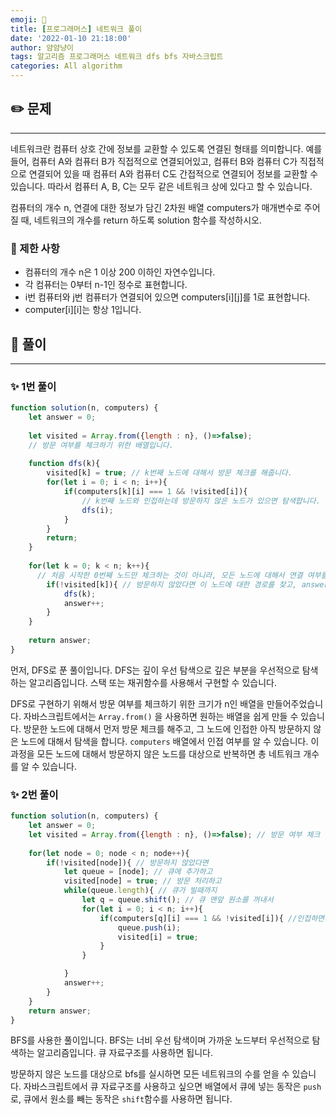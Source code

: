 ```yaml
---
emoji: 🧢
title: [프로그래머스] 네트워크 풀이
date: '2022-01-10 21:18:00'
author: 얌얌냥이
tags: 알고리즘 프로그래머스 네트워크 dfs bfs 자바스크립트 
categories: All algorithm
---
```



## ✏️ 문제
---
네트워크란 컴퓨터 상호 간에 정보를 교환할 수 있도록 연결된 형태를 의미합니다. 예를 들어, 컴퓨터 A와 컴퓨터 B가 직접적으로 연결되어있고, 컴퓨터 B와 컴퓨터 C가 직접적으로 연결되어 있을 때 컴퓨터 A와 컴퓨터 C도 간접적으로 연결되어 정보를 교환할 수 있습니다. 따라서 컴퓨터 A, B, C는 모두 같은 네트워크 상에 있다고 할 수 있습니다.

컴퓨터의 개수 n, 연결에 대한 정보가 담긴 2차원 배열 computers가 매개변수로 주어질 때, 네트워크의 개수를 return 하도록 solution 함수를 작성하시오.

### 🚨 제한 사항
- 컴퓨터의 개수 n은 1 이상 200 이하인 자연수입니다.
- 각 컴퓨터는 0부터 n-1인 정수로 표현합니다.
- i번 컴퓨터와 j번 컴퓨터가 연결되어 있으면 computers[i][j]를 1로 표현합니다.
- computer[i][i]는 항상 1입니다.

## 🤔 풀이
---
### ✨ 1번 풀이

```javascript
function solution(n, computers) {
    let answer = 0;
    
    let visited = Array.from({length : n}, ()=>false);
    // 방문 여부를 체크하기 위한 배열입니다.
    
    function dfs(k){ 
        visited[k] = true; // k번째 노드에 대해서 방문 체크를 해줍니다. 
        for(let i = 0; i < n; i++){
            if(computers[k][i] === 1 && !visited[i]){ 
                // k번째 노드와 인접하는데 방문하지 않은 노드가 있으면 탐색합니다. 
                dfs(i); 
            }
        }  
        return;
    }
    
    for(let k = 0; k < n; k++){ 
      // 처음 시작한 0번째 노드만 체크하는 것이 아니라, 모든 노드에 대해서 연결 여부를 따져야 합니다. 
        if(!visited[k]){ // 방문하지 않았다면 이 노드에 대한 경로를 찾고, answer를 1 증가시켜줍니다. 
            dfs(k);
            answer++;
        }
    }    
    
    return answer;
}
```

먼저, DFS로 푼 풀이입니다. DFS는 깊이 우선 탐색으로 깊은 부분을 우선적으로 탐색하는 알고리즘입니다. 스택 또는 재귀함수를 사용해서 구현할 수 있습니다. 

DFS로 구현하기 위해서 방문 여부를 체크하기 위한 크기가 n인 배열을 만들어주었습니다. 자바스크립트에서는 `Array.from()` 을 사용하면 원하는 배열을 쉽게 만들 수 있습니다. 
방문한 노드에 대해서 먼저 방문 체크를 해주고, 그 노드에 인접한 아직 방문하지 않은 노드에 대해서 탐색을 합니다.
`computers` 배열에서 인접 여부를 알 수 있습니다. 
이 과정을 모든 노드에 대해서 방문하지 않은 노드를 대상으로 반복하면 총 네트워크 개수를 알 수 있습니다. 

### ✨ 2번 풀이

```javascript
function solution(n, computers) {
    let answer = 0;
    let visited = Array.from({length : n}, ()=>false); // 방문 여부 체크 배열
    
    for(let node = 0; node < n; node++){
        if(!visited[node]){ // 방문하지 않았다면
            let queue = [node]; // 큐에 추가하고 
            visited[node] = true; // 방문 처리하고 
            while(queue.length){ // 큐가 빌때까지 
                let q = queue.shift(); // 큐 맨앞 원소를 꺼내서 
                for(let i = 0; i < n; i++){
                    if(computers[q][i] === 1 && !visited[i]){ //인접하면서 방문하지 않은 노드이면 큐에 넣어주고, 방문처리 
                        queue.push(i);
                        visited[i] = true;
                    }
                }

            }
            answer++; 
        }   
    }
    return answer;
}


```

BFS를 사용한 풀이입니다. BFS는 너비 우선 탐색이며 가까운 노드부터 우선적으로 탐색하는 알고리즘입니다. 큐 자료구조를 사용하면 됩니다.

방문하지 않은 노드를 대상으로 bfs를 실시하면 모든 네트워크의 수를 얻을 수 있습니다. 
자바스크립트에서 큐 자료구조를 사용하고 싶으면 배열에서 큐에 넣는 동작은 `push`로, 큐에서 원소를 빼는 동작은 `shift`함수를 사용하면 됩니다. 


```toc

```
